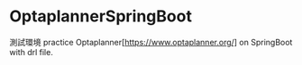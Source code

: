 # OptaplannerSpringBoot
測試環境
practice Optaplanner[https://www.optaplanner.org/] on SpringBoot with drl file.
